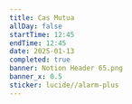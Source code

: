 ```yaml
---
title: Cas Mutua
allDay: false
startTime: 12:45
endTime: 12:45
date: 2025-01-13
completed: true
banner: Notion Header 65.png
banner_x: 0.5
sticker: lucide//alarm-plus
---
```

